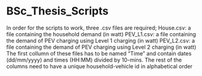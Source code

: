 # BSc_Thesis_Scripts
In order for the scripts to work, three .csv files are required;
House.csv: a file containing the household demand (in watt)
PEV_L1.csv: a file containing the demand of PEV charging using Level 1 charging (in watt)
PEV_L2.csv: a file containing the demand of PEV charging using Level 2 charging (in watt)
The first collumn of these files has to be named “Time” and contain dates (dd/mm/yyyy) and times (HH:MM) divided by 10-mins. The rest of the columns need to have a unique household-vehicle id in alphabetical order
